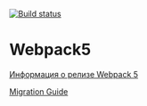 [![Build status](https://ci.appveyor.com/api/projects/status/wpryl52bmin3xdxw?svg=true)](https://ci.appveyor.com/project/GromakMaxim/ahj-env-deployment)
# Webpack5

[Информация о релизе Webpack 5](https://webpack.js.org/blog/2020-10-10-webpack-5-release/)

[Migration Guide](https://webpack.js.org/migrate/5/)
